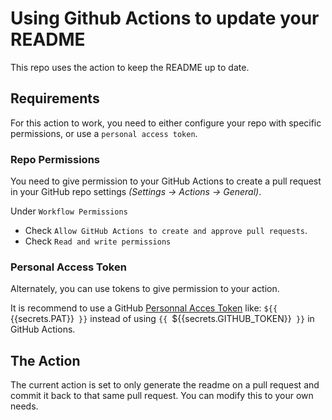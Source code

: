 # Using Github Actions to update your README

This repo uses the action to keep the README up to date.

## Requirements

For this action to work, you need to either configure your repo with specific permissions, or use a `personal access token`.

### Repo Permissions

You need to give permission to your GitHub Actions to create a pull request in your GitHub repo settings *(Settings -> Actions -> General)*.

Under `Workflow Permissions`

  - Check `Allow GitHub Actions to create and approve pull requests`.
  - Check `Read and write permissions` 

### Personal Access Token

Alternately, you can use tokens to give permission to your action.

It is recommend to use a GitHub [Personnal Acces Token](https://docs.github.com/en/authentication/keeping-your-account-and-data-secure/creating-a-personal-access-token#creating-a-fine-grained-personal-access-token) like: `${{ `{{secrets.PAT}}` }}` instead of using `{{ `${{secrets.GITHUB_TOKEN}}` }}` in GitHub Actions.

## The Action

The current action is set to only generate the readme on a pull request and commit it back to that same pull request.  You can modify this to your own needs.

<code src="hype.yml"></code>
